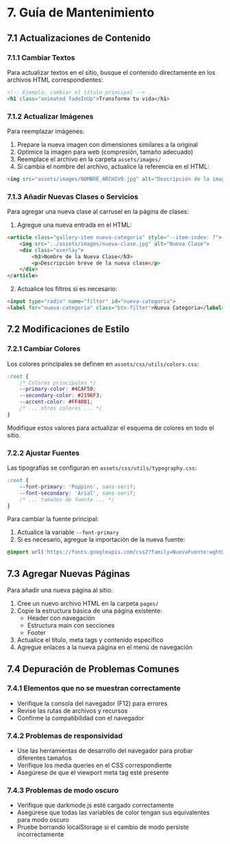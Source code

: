 # 7. Guía de Mantenimiento

## 7.1 Actualizaciones de Contenido

### 7.1.1 Cambiar Textos
Para actualizar textos en el sitio, busque el contenido directamente en los archivos HTML correspondientes:

```html
<!-- Ejemplo: cambiar el título principal -->
<h1 class="animated fadeInUp">Transforma tu vida</h1>
```

### 7.1.2 Actualizar Imágenes
Para reemplazar imágenes:
1. Prepare la nueva imagen con dimensiones similares a la original
2. Optimice la imagen para web (compresión, tamaño adecuado)
3. Reemplace el archivo en la carpeta `assets/images/`
4. Si cambia el nombre del archivo, actualice la referencia en el HTML:

```html
<img src="assets/images/NOMBRE_ARCHIVO.jpg" alt="Descripción de la imagen">
```

### 7.1.3 Añadir Nuevas Clases o Servicios
Para agregar una nueva clase al carrusel en la página de clases:

1. Agregue una nueva entrada en el HTML:
```html
<article class="gallery-item nueva-categoria" style="--item-index: 7">
    <img src="../assets/images/nueva-clase.jpg" alt="Nueva Clase">
    <div class="overlay">
        <h3>Nombre de la Nueva Clase</h3>
        <p>Descripción breve de la nueva clase</p>
    </div>
</article>
```

2. Actualice los filtros si es necesario:
```html
<input type="radio" name="filter" id="nueva-categoria">
<label for="nueva-categoria" class="btn-filter">Nueva Categoría</label>
```

## 7.2 Modificaciones de Estilo

### 7.2.1 Cambiar Colores
Los colores principales se definen en `assets/css/utils/colors.css`:

```css
:root {
    /* Colores principales */
    --primary-color: #4CAF50;
    --secondary-color: #2196F3;
    --accent-color: #FF4081;
    /* ... otros colores ... */
}
```

Modifique estos valores para actualizar el esquema de colores en todo el sitio.

### 7.2.2 Ajustar Fuentes
Las tipografías se configuran en `assets/css/utils/typography.css`:

```css
:root {
    --font-primary: 'Poppins', sans-serif;
    --font-secondary: 'Arial', sans-serif;
    /* ... tamaños de fuente ... */
}
```

Para cambiar la fuente principal:
1. Actualice la variable `--font-primary`
2. Si es necesario, agregue la importación de la nueva fuente:

```css
@import url('https://fonts.googleapis.com/css2?family=NuevaFuente:wght@300;400;500;600;700&display=swap');
```

## 7.3 Agregar Nuevas Páginas

Para añadir una nueva página al sitio:

1. Cree un nuevo archivo HTML en la carpeta `pages/`
2. Copie la estructura básica de una página existente:
   - Header con navegación
   - Estructura main con secciones
   - Footer
3. Actualice el título, meta tags y contenido específico
4. Agregue enlaces a la nueva página en el menú de navegación

## 7.4 Depuración de Problemas Comunes

### 7.4.1 Elementos que no se muestran correctamente
- Verifique la consola del navegador (F12) para errores
- Revise las rutas de archivos y recursos
- Confirme la compatibilidad con el navegador

### 7.4.2 Problemas de responsividad
- Use las herramientas de desarrollo del navegador para probar diferentes tamaños
- Verifique los media queries en el CSS correspondiente
- Asegúrese de que el viewport meta tag esté presente

### 7.4.3 Problemas de modo oscuro
- Verifique que darkmode.js esté cargado correctamente
- Asegúrese que todas las variables de color tengan sus equivalentes para modo oscuro
- Pruebe borrando localStorage si el cambio de modo persiste incorrectamente

